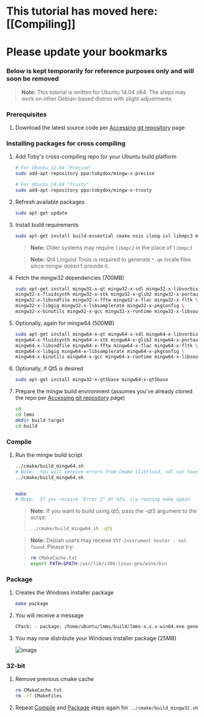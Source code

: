 
# This tutorial has moved here: [[Compiling]]
# Please update your bookmarks


### Below is kept temporarily for reference purposes only and will soon be removed



> **Note:**  This tutorial is written for Ubuntu 14.04 x64.  The steps may work on other Debian-based distros with slight adjustments.

### Prerequisites
1. Download the latest source code per [Accessing git repository](Accessing-git-repository) page

### Installing packages for cross compiling
1. Add Toby's cross-compiling repo for your Ubuntu build platform

   ```sh
   # For Ubuntu 12.04 "Precise"
   sudo add-apt-repository ppa:tobydox/mingw-x-precise

   # For Ubuntu 14.04 "Trusty"
   sudo add-apt-repository ppa:tobydox/mingw-x-trusty
   ```

1. Refresh available packages
   ```sh
   sudo apt-get update
   ```

1. Install build requirements

   ```sh
   sudo apt-get install build-essential cmake nsis cloog-isl libmpc3 mingw32 qt4-linguist-tools
   ```
   > **Note:** Older systems may require `libmpc2` in the place of `libmpc3`
   
   > **Note:** Qt4 Linguist Tools is required to generate `*.qm` locale files since mingw doesn't provide it.
 
1. Fetch the mingw32 dependencies (700MB)

   ```sh
   sudo apt-get install mingw32-x-qt mingw32-x-sdl mingw32-x-libvorbis \
   mingw32-x-fluidsynth mingw32-x-stk mingw32-x-glib2 mingw32-x-portaudio \
   mingw32-x-libsndfile mingw32-x-fftw mingw32-x-flac mingw32-x-fltk \
   mingw32-x-libgig mingw32-x-libsamplerate mingw32-x-pkgconfig \
   mingw32-x-binutils mingw32-x-gcc mingw32-x-runtime mingw32-x-libsoundio \
   ```

1. Optionally, again for mingw64 (500MB)

   ```sh
   sudo apt-get install mingw64-x-qt mingw64-x-sdl mingw64-x-libvorbis \
   mingw64-x-fluidsynth mingw64-x-stk mingw64-x-glib2 mingw64-x-portaudio \
   mingw64-x-libsndfile mingw64-x-fftw mingw64-x-flac mingw64-x-fltk \
   mingw64-x-libgig mingw64-x-libsamplerate mingw64-x-pkgconfig \
   mingw64-x-binutils mingw64-x-gcc mingw64-x-runtime mingw64-x-libsoundio
   ```

1. Optionally, if Qt5 is desired
    ```bash
    sudo apt-get install mingw32-x-qt5base mingw64-x-qt5base
    ```

1. Prepare the mingw build environment (assumes you've already cloned the repo per [Accessing git repository](Accessing-git-repository) page)

   ```sh
   cd
   cd lmms
   mkdir build target
   cd build
   ```

### Compile

1. Run the mingw build script

   ```sh
   ../cmake/build_mingw64.sh
   # Note:  You will receive errors from Cmake (libfluid, sdl not found, etc), try again
   ../cmake/build_mingw64.sh
   
   
   make
   # Note:  If you receive "Error 2" At 42%, try running make again
   ```

   > **Note:** If you want to build using qt5, pass the -qt5 argument to the script:
   >```bash
   >../cmake/build_mingw64.sh -qt5
   >```

   > **Note:** Debian users may receive `VST-instrument hoster : not found`.  Please try:
   >
   > ```bash
   > rm CMakeCache.txt
   > export PATH=$PATH:/usr/lib/i386-linux-gnu/wine/bin
   > ```

### Package

1. Creates the Windows installer package

   ```sh
   make package
   ```
1. You will receive a message

   ```sh
   CPack: - package: /home/ubuntu/lmms/build/lmms-x.x.x-win64.exe generated.
   ```
1. You may now distribute your Windows Installer package (25MB)

   ![image](https://cloud.githubusercontent.com/assets/6345473/3217984/64582130-efe5-11e3-975f-d494215fb85b.png)


### 32-bit
1. Remove previous cmake cache

   ```sh
   rm CMakeCache.txt
   rm -rf CMakeFiles
   ```
1. Repeat [Compile](#compile) and [Package](#package) steps again for `../cmake/build_mingw32.sh`